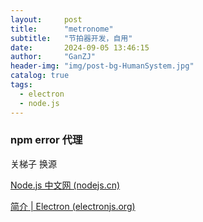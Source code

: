 ```yaml
---
layout:     post
title:      "metronome"
subtitle:   "节拍器开发，自用"
date:       2024-09-05 13:46:15
author:     "GanZJ"
header-img: "img/post-bg-HumanSystem.jpg"
catalog: true
tags:
  - electron
  - node.js
---
```




### npm error 代理

关梯子 换源 



[Node.js 中文网 (nodejs.cn)](https://nodejs.cn/)

[简介 | Electron (electronjs.org)](https://www.electronjs.org/zh/docs/latest/)



